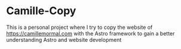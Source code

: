 # Camille-Copy
This is a personal project where I try to copy the website of https://camillemormal.com with the Astro framework to gain a better understanding Astro and website development
